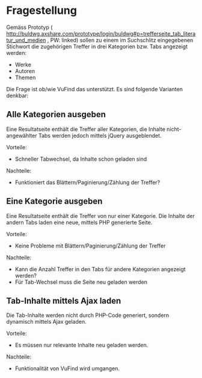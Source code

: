 # Fragestellung

Gemäss Prototyp ( http://buldwg.axshare.com/prototype/login/buldwg#p=trefferseite_tab_literatur_und_medien , PW: linked) sollen zu einem im Suchschlitz eingegebenen Stichwort die zugehörigen Treffer in drei Kategorien bzw. Tabs angezeigt werden:

- Werke
- Autoren
- Themen

Die Frage ist ob/wie VuFind das unterstützt. Es sind folgende Varianten denkbar:

## Alle Kategorien ausgeben

Eine Resultatseite enthält die Treffer aller Kategorien, die Inhalte nicht-angewählter Tabs werden jedoch mittels jQuery ausgeblendet.

Vorteile:

- Schneller Tabwechsel, da Inhalte schon geladen sind

Nachteile:

- Funktioniert das Blättern/Paginierung/Zählung der Treffer?

## Eine Kategorie ausgeben

Eine Resultatseite enthält die Treffer von nur einer Kategorie. Die Inhalte der andern Tabs laden eine neue, mittels PHP generierte Seite.

Vorteile:

- Keine Probleme mit Blättern/Paginierung/Zählung der Treffer

Nachteile:

- Kann die Anzahl Treffer in den Tabs für andere Kategorien angezeigt werden?
- Für Tab-Wechsel muss die Seite neu geladen werden

## Tab-Inhalte mittels Ajax laden

Die Tab-Inhalte werden nicht durch PHP-Code generiert, sondern dynamisch mittels Ajax geladen.

Vorteile:

- Es müssen nur relevante Inhalte neu geladen werden.

Nachteile:

- Funktionalität von VuFind wird umgangen.